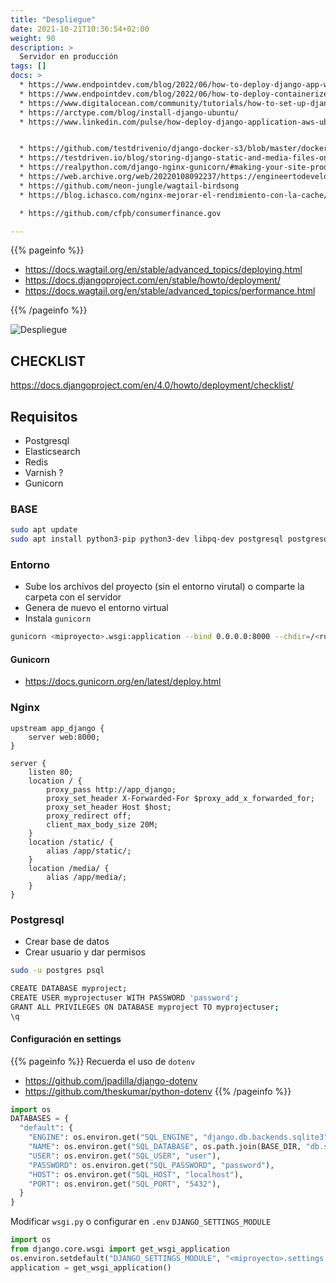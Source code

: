 ```yaml
---
title: "Despliegue"
date: 2021-10-21T10:36:54+02:00
weight: 90
description: >
  Servidor en producción
tags: []
docs: >
  * https://www.endpointdev.com/blog/2022/06/how-to-deploy-django-app-with-aurora-serverless-and-copilot/
  * https://www.endpointdev.com/blog/2022/06/how-to-deploy-containerized-django-app-with-aws-copilot/
  * https://www.digitalocean.com/community/tutorials/how-to-set-up-django-with-postgres-nginx-and-gunicorn-on-ubuntu-18-04
  * https://arctype.com/blog/install-django-ubuntu/
  * https://www.linkedin.com/pulse/how-deploy-django-application-aws-ubuntu-ec2-nginx-uwsgi-yiqing-lan/


  * https://github.com/testdrivenio/django-docker-s3/blob/master/docker-compose.yml
  * https://testdriven.io/blog/storing-django-static-and-media-files-on-amazon-s3/
  * https://realpython.com/django-nginx-gunicorn/#making-your-site-production-ready-with-https
  * https://web.archive.org/web/20220108092237/https://engineertodeveloper.com/category/wagtail/
  * https://github.com/neon-jungle/wagtail-birdsong
  * https://blog.ichasco.com/nginx-mejorar-el-rendimiento-con-la-cache/

  * https://github.com/cfpb/consumerfinance.gov

---
```


{{% pageinfo %}}
 * https://docs.wagtail.org/en/stable/advanced_topics/deploying.html
 * https://docs.djangoproject.com/en/stable/howto/deployment/
 * https://docs.wagtail.org/en/stable/advanced_topics/performance.html

{{% /pageinfo %}}

![Despliegue](https://files.realpython.com/media/nginx-gunicorn-final-config.f31311dc4fed.png)

## CHECKLIST

https://docs.djangoproject.com/en/4.0/howto/deployment/checklist/


## Requisitos
* Postgresql
* Elasticsearch
* Redis
* Varnish ? 
* Gunicorn



### BASE
```bash
sudo apt update
sudo apt install python3-pip python3-dev libpq-dev postgresql postgresql-contrib nginx redis-server
```

### Entorno
* Sube los archivos del proyecto (sin el entorno virutal) o comparte la carpeta con el servidor
* Genera de nuevo el entorno virtual
* Instala ```gunicorn```

```bash
gunicorn <miproyecto>.wsgi:application --bind 0.0.0.0:8000 --chdir=/<ruta_base>
```


#### Gunicorn 
* https://docs.gunicorn.org/en/latest/deploy.html
  
### Nginx 

```nginx
upstream app_django {
    server web:8000;
}

server {
    listen 80;
    location / {
        proxy_pass http://app_django;
        proxy_set_header X-Forwarded-For $proxy_add_x_forwarded_for;
        proxy_set_header Host $host;
        proxy_redirect off;
        client_max_body_size 20M;
    }
    location /static/ {
        alias /app/static/;
    }
    location /media/ {
        alias /app/media/;
    }
}
```

### Postgresql

* Crear base de datos
* Crear usuario y dar permisos
  
```bash
sudo -u postgres psql

CREATE DATABASE myproject;
CREATE USER myprojectuser WITH PASSWORD 'password';
GRANT ALL PRIVILEGES ON DATABASE myproject TO myprojectuser;
\q
```

#### Configuración en settings
{{% pageinfo %}}
Recuerda el uso de ```dotenv```
* https://github.com/jpadilla/django-dotenv
* https://github.com/theskumar/python-dotenv
{{% /pageinfo %}}
```python
import os
DATABASES = {
  "default": {
    "ENGINE": os.environ.get("SQL_ENGINE", "django.db.backends.sqlite3"),
    "NAME": os.environ.get("SQL_DATABASE", os.path.join(BASE_DIR, "db.sqlite3")),
    "USER": os.environ.get("SQL_USER", "user"),
    "PASSWORD": os.environ.get("SQL_PASSWORD", "password"),
    "HOST": os.environ.get("SQL_HOST", "localhost"),
    "PORT": os.environ.get("SQL_PORT", "5432"),
  }
}
```

Modificar ```wsgi.py``` o configurar en ```.env``` ```DJANGO_SETTINGS_MODULE```
```python
import os
from django.core.wsgi import get_wsgi_application
os.environ.setdefault("DJANGO_SETTINGS_MODULE", "<miproyecto>.settings.production")
application = get_wsgi_application()
```

